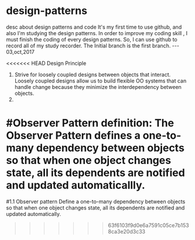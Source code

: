 # design-patterns
desc about design patterns and code
It's my first time to use github, and also I'm studying the design patterns. In order to improve my coding skill , I must finish the coding of every design patterns. So, I can use github to record all of my study recorder. 
The Initial branch is the first branch. --- 03,oct,2017

<<<<<<< HEAD
Design Principle
1. Strive for loosely coupled designs between objects that interact.
   Loosely coupled designs allow us to build flexible OO systems that
   can handle change because they minimize the interdependency between 
   objects.
2.

#Observer Pattern definition:
    The Observer Pattern defines a one-to-many dependency between objects so that when one object changes state, all its dependents are notified and updated automaticallly.
=======
#1.1 Observer pattern
Define a one-to-many dependency between objects so that when one object changes state, all its dependents are
notified and updated automatically.

>>>>>>> 63f6103f9d0e6a7591c05ce7b1538ca3e20d3c33
